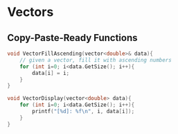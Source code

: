 # Vectors

## Copy-Paste-Ready Functions
```c
void VectorFillAscending(vector<double>& data){
	// given a vector, fill it with ascending numbers
    for (int i=0; i<data.GetSize(); i++){
    	data[i] = i;
    }
}
```

```c
void VectorDisplay(vector<double> data){
    for (int i=0; i<data.GetSize(); i++){
    	printf("[%d]: %f\n", i, data[i]);
    }
}
```
